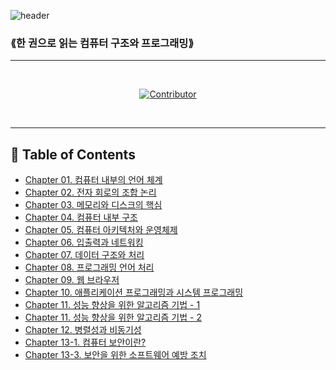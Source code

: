 ![header](https://capsule-render.vercel.app/api?type=wave&color=auto&height=400&section=header&text=computer-study&fontSize=80)

### ⟪한 권으로 읽는 컴퓨터 구조와 프로그래밍⟫

---

<div align=center>

<br>
  
[![Contributor](https://contrib.rocks/image?repo=seoulsaram/computer-study)](https://github.com/seoulsaram/computer-study/graphs/contributors)

<br>
  
</div>

---

## 📝 Table of Contents

- [Chapter 01. 컴퓨터 내부의 언어 체계](Chapter01/README.md)
- [Chapter 02. 전자 회로의 조합 논리](Chapter02/README.md)
- [Chapter 03. 메모리와 디스크의 핵심](Chapter03/README.md)
- [Chapter 04. 컴퓨터 내부 구조](Chapter04/README.md)
- [Chapter 05. 컴퓨터 아키텍처와 운영체제](Chapter05/README.md)
- [Chapter 06. 입출력과 네트워킹](Chapter06/README.md)
- [Chapter 07. 데이터 구조와 처리](Chapter07/README.md)
- [Chapter 08. 프로그래밍 언어 처리](Chapter08/README.md)
- [Chapter 09. 웹 브라우저](Chapter09/README.md)
- [Chapter 10. 애플리케이션 프로그래밍과 시스템 프로그래밍](Chapter10/README.md)
- [Chapter 11. 성능 향상을 위한 알고리즘 기법 - 1](Chapter11/11-1.md)
- [Chapter 11. 성능 향상을 위한 알고리즘 기법 - 2](Chapter11/11장.md)
- [Chapter 12. 병렬성과 비동기성](Chapter12/README.md)
- [Chapter 13-1. 컴퓨터 보안이란?](Chapter13-1/README.md)
- [Chapter 13-3. 보안을 위한 소프트웨어 예방 조치](Chapter13-3/README.md)
